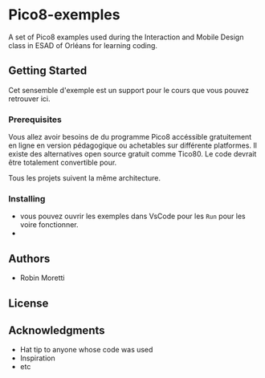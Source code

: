 # Pico8-exemples

A set of Pico8 examples used during the Interaction and Mobile Design class in ESAD of Orléans for learning coding.

## Getting Started

Cet sensemble d'exemple est un support pour le cours que vous pouvez retrouver ici.

### Prerequisites
Vous allez avoir besoins de du programme Pico8 accéssible gratuitement en ligne en version pédagogique ou achetables sur différente platformes. Il existe des alternatives open source gratuit comme Tico80. Le code devrait être totalement convertible pour.

Tous les projets suivent la même architecture. 

### Installing
- vous pouvez ouvrir les exemples dans VsCode pour les `Run` pour les voire fonctionner. 
- 
## Authors
- Robin Moretti

## License
## Acknowledgments

-   Hat tip to anyone whose code was used
-   Inspiration
-   etc
